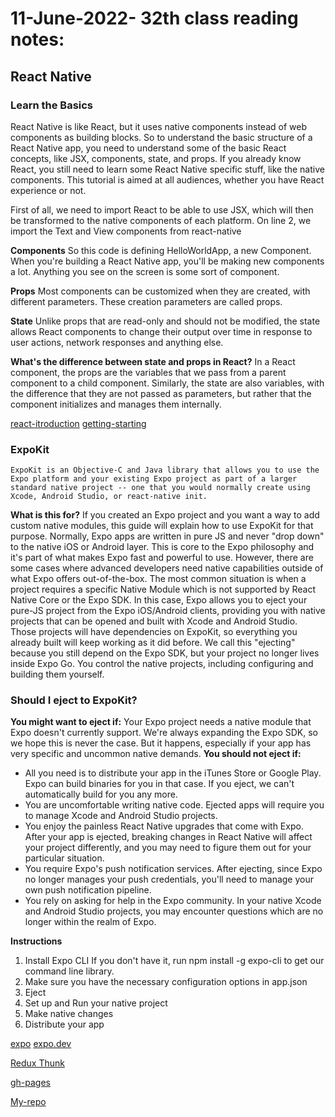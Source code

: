 # 11-June-2022- 32th class reading notes:


## React Native

### Learn the Basics
React Native is like React, but it uses native components instead of web components as building blocks. So to understand the basic structure of a React Native app, you need to understand some of the basic React concepts, like JSX, components, state, and props. If you already know React, you still need to learn some React Native specific stuff, like the native components. This tutorial is aimed at all audiences, whether you have React experience or not.

First of all, we need to import React to be able to use JSX, which will then be transformed to the native components of each platform.
On line 2, we import the Text and View components from react-native

**Components**
So this code is defining HelloWorldApp, a new Component. When you're building a React Native app, you'll be making new components a lot. Anything you see on the screen is some sort of component.

**Props**
Most components can be customized when they are created, with different parameters. These creation parameters are called props.

**State**
Unlike props that are read-only and should not be modified, the state allows React components to change their output over time in response to user actions, network responses and anything else.

**What's the difference between state and props in React?**
In a React component, the props are the variables that we pass from a parent component to a child component. Similarly, the state are also variables, with the difference that they are not passed as parameters, but rather that the component initializes and manages them internally.

[react-itroduction](https://reactnative.dev/docs/tutorial)
[getting-starting](https://reactnative.dev/docs/getting-started)

### ExpoKit

    ExpoKit is an Objective-C and Java library that allows you to use the Expo platform and your existing Expo project as part of a larger standard native project -- one that you would normally create using Xcode, Android Studio, or react-native init.

**What is this for?**
If you created an Expo project and you want a way to add custom native modules, this guide will explain how to use ExpoKit for that purpose.
Normally, Expo apps are written in pure JS and never "drop down" to the native iOS or Android layer. This is core to the Expo philosophy and it's part of what makes Expo fast and powerful to use.
However, there are some cases where advanced developers need native capabilities outside of what Expo offers out-of-the-box. The most common situation is when a project requires a specific Native Module which is not supported by React Native Core or the Expo SDK.
In this case, Expo allows you to eject your pure-JS project from the Expo iOS/Android clients, providing you with native projects that can be opened and built with Xcode and Android Studio. Those projects will have dependencies on ExpoKit, so everything you already built will keep working as it did before.
We call this "ejecting" because you still depend on the Expo SDK, but your project no longer lives inside Expo Go. You control the native projects, including configuring and building them yourself.

### Should I eject to ExpoKit?

**You might want to eject if:**
    Your Expo project needs a native module that Expo doesn't currently support. We're always expanding the Expo SDK, so we hope this is never the case. But it happens, especially if your app has very specific and uncommon native demands.
**You should not eject if:**
- All you need is to distribute your app in the iTunes Store or Google Play. Expo can build binaries for you in that case. If you eject, we can't automatically build for you any more.
- You are uncomfortable writing native code. Ejected apps will require you to manage Xcode and Android Studio projects.
- You enjoy the painless React Native upgrades that come with Expo. After your app is ejected, breaking changes in React Native will affect your project differently, and you may need to figure them out for your particular situation.
- You require Expo's push notification services. After ejecting, since Expo no longer manages your push credentials, you'll need to manage your own push notification pipeline.
- You rely on asking for help in the Expo community. In your native Xcode and Android Studio projects, you may encounter questions which are no longer within the realm of Expo.

**Instructions**

1. Install Expo CLI
If you don't have it, run npm install -g expo-cli to get our command line library.
2. Make sure you have the necessary configuration options in app.json
3. Eject
4. Set up and Run your native project
5. Make native changes
6. Distribute your app

[expo](https://expo.dev/)
[expo.dev](https://snack.expo.dev/)













[Redux Thunk](https://youtu.be/9zySeP5vH9c)


[gh-pages](https://marah-jaradat.github.io/advanced-js-reading-notes/)

[My-repo](https://github.com/marah-jaradat/advanced-js-reading-notes/blob/gh-pages/31-day/31-readme.md)